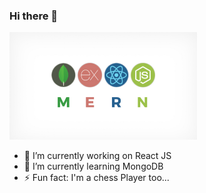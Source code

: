 ### Hi there 👋
<img src="https://github.com/bipinthecoder/bipinthecoder/blob/master/Blog-Article-MERN-Stack.jpg" width="300">

- 🔭 I’m currently working on React JS
- 🌱 I’m currently learning MongoDB
- ⚡ Fun fact: I'm a chess Player too...
